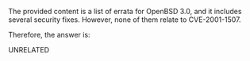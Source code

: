 The provided content is a list of errata for OpenBSD 3.0, and it includes several security fixes. However, none of them relate to CVE-2001-1507.

Therefore, the answer is:

UNRELATED